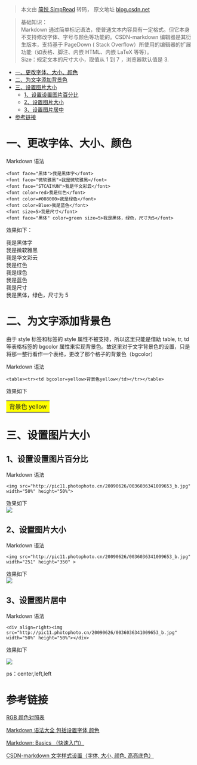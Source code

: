 > 本文由 [简悦 SimpRead](http://ksria.com/simpread/) 转码， 原文地址 [blog.csdn.net](https://blog.csdn.net/heimu24/article/details/81189700)

> 基础知识：  
> Markdown 通过简单标记语法，使普通文本内容具有一定格式。但它本身不支持修改字体、字号与颜色等功能的。CSDN-markdown 编辑器是其衍生版本，支持基于 PageDown ( Stack Overflow）所使用的编辑器的扩展功能（如表格、脚注、内嵌 HTML、内嵌 LaTeX 等等）。  
> Size：规定文本的尺寸大小，取值从 1 到 7 ，浏览器默认值是 3.

*   [一、更改字体、大小、颜色](#一更改字体大小颜色)
*   [二、为文字添加背景色](#二为文字添加背景色)
*   [三、设置图片大小](#三设置图片大小)
    *   [1、设置设置图片百分比](#1设置设置图片百分比)
    *   [2、设置图片大小](#2设置图片大小)
    *   [3、设置图片居中](#3设置图片居中)
*   [参考链接](#参考链接)

一、更改字体、大小、颜色
============

Markdown 语法

```
<font face="黑体">我是黑体字</font>
<font face="微软雅黑">我是微软雅黑</font>
<font face="STCAIYUN">我是华文彩云</font>
<font color=red>我是红色</font>
<font color=#008000>我是绿色</font>
<font color=Blue>我是蓝色</font>
<font size=5>我是尺寸</font>
<font face="黑体" color=green size=5>我是黑体，绿色，尺寸为5</font>
```

效果如下：

我是黑体字  
我是微软雅黑  
我是华文彩云  
我是红色  
我是绿色  
我是蓝色  
我是尺寸  
我是黑体，绿色，尺寸为 5

二、为文字添加背景色
==========

由于 style 标签和标签的 style 属性不被支持，所以这里只能是借助 table, tr, td 等表格标签的 bgcolor 属性来实现背景色。故这里对于文字背景色的设置，只是将那一整行看作一个表格，更改了那个格子的背景色（bgcolor）

Markdown 语法

```
<table><tr><td bgcolor=yellow>背景色yellow</td></tr></table>
```

效果如下

<table><tbody><tr><td bgcolor="yellow">背景色 yellow</td></tr></tbody></table>

三、设置图片大小
========

1、设置设置图片百分比
-----------

Markdown 语法

```
<img src="http://pic11.photophoto.cn/20090626/0036036341009653_b.jpg" width="50%" height="50%">
```

效果如下  
![](http://pic11.photophoto.cn/20090626/0036036341009653_b.jpg)

2、设置图片大小
--------

Markdown 语法

```
<img src="http://pic11.photophoto.cn/20090626/0036036341009653_b.jpg" width="251" height="350" >
```

效果如下  
![](http://pic11.photophoto.cn/20090626/0036036341009653_b.jpg)

3、设置图片居中
--------

Markdown 语法

```
<div align=right><img src="http://pic11.photophoto.cn/20090626/0036036341009653_b.jpg" width="50%" height="50%"></div>
```

效果如下

![](http://pic11.photophoto.cn/20090626/0036036341009653_b.jpg)

ps：center,left,left

参考链接
====

[RGB 颜色对照表](https://blog.csdn.net/heimu24/article/details/81192697)

[Markdown 语法大全 包括设置字体 颜色](https://blog.csdn.net/qcx321/article/details/53780672)

[Markdown: Basics （快速入门）](https://www.appinn.com/markdown/basic.html)

[CSDN-markdown 文字样式设置（字体, 大小, 颜色, 高亮底色）](https://blog.csdn.net/thither_shore/article/details/52181464)